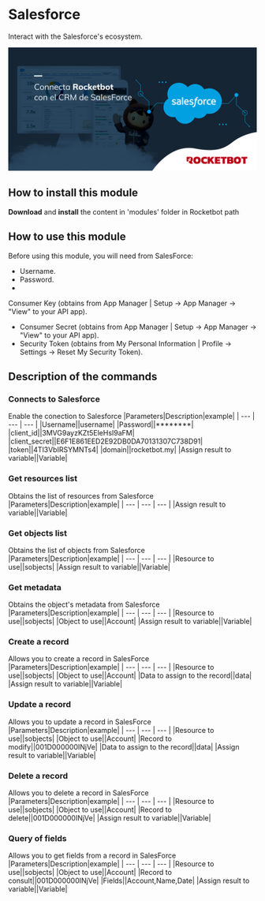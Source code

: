 



# Salesforce
  
Interact with the Salesforce's ecosystem.  
  
![banner](imgs/Banner_Salesforce.png)
## How to install this module
  
__Download__ and __install__ the content in 'modules' folder in Rocketbot path  


## How to use this module
  
Before using this module, you will need from SalesForce:

 * Username.
 * Password.
 * 
Consumer Key (obtains from App Manager | Setup -> App Manager -> "View" to your API app).
 * Consumer Secret (obtains 
from App Manager | Setup -> App Manager -> "View" to your API app).
 * Security Token (obtains from My Personal 
Information | Profile -> Settings -> Reset My Security Token).


## Description of the commands

### Connects to Salesforce
  
Enable the conection to Salesforce
|Parameters|Description|example|
| --- | --- | --- |
|Username||username|
|Password||********|
|client_id||3MVG9ayzKZt5EleHsI9aFM|
|client_secret||E6F1E861EED2E92DB0DA70131307C738D91|
|token||4Tl3VbIRSYMNTs4|
|domain||rocketbot.my|
|Assign result to variable||Variable|

### Get resources list
  
Obtains the list of resources from Salesforce
|Parameters|Description|example|
| --- | --- | --- |
|Assign result to variable||Variable|

### Get objects list
  
Obtains the list of objects from Salesforce
|Parameters|Description|example|
| --- | --- | --- |
|Resource to use||sobjects|
|Assign result to variable||Variable|

### Get metadata
  
Obtains the object's metadata from Salesforce
|Parameters|Description|example|
| --- | --- | --- |
|Resource to use||sobjects|
|Object to use||Account|
|Assign result to variable||Variable|

### Create a record
  
Allows you to create a record in SalesForce
|Parameters|Description|example|
| --- | --- | --- |
|Resource to use||sobjects|
|Object to use||Account|
|Data to assign to the record||data|
|Assign result to variable||Variable|

### Update a record
  
Allows you to update a record in SalesForce
|Parameters|Description|example|
| --- | --- | --- |
|Resource to use||sobjects|
|Object to use||Account|
|Record to modify||001D000000INjVe|
|Data to assign to the record||data|
|Assign result to variable||Variable|

### Delete a record
  
Allows you to delete a record in SalesForce
|Parameters|Description|example|
| --- | --- | --- |
|Resource to use||sobjects|
|Object to use||Account|
|Record to delete||001D000000INjVe|
|Assign result to variable||Variable|

### Query of fields
  
Allows you to get fields from a record in SalesForce
|Parameters|Description|example|
| --- | --- | --- |
|Resource to use||sobjects|
|Object to use||Account|
|Record to consult||001D000000INjVe|
|Fields||Account,Name,Date|
|Assign result to variable||Variable|

